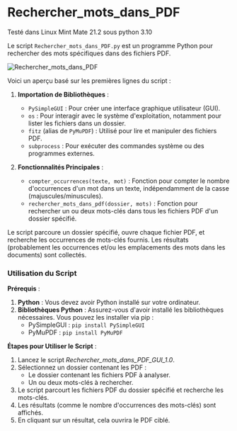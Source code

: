 # Rechercher_mots_dans_PDF

Testé dans Linux Mint Mate 21.2 sous python 3.10

Le script `Rechercher_mots_dans_PDF.py` est un programme Python pour rechercher des mots spécifiques dans des fichiers PDF. 

![Rechercher_mots_dans_PDF](https://github.com/danydube1971/Trouver_mot_dans_un_groupe_PDF/assets/74633244/499a0aab-53fa-49b5-ac43-bf029a3a63e1)

Voici un aperçu basé sur les premières lignes du script :

1. **Importation de Bibliothèques** :
   - `PySimpleGUI` : Pour créer une interface graphique utilisateur (GUI).
   - `os` : Pour interagir avec le système d'exploitation, notamment pour lister les fichiers dans un dossier.
   - `fitz` (alias de `PyMuPDF`) : Utilisé pour lire et manipuler des fichiers PDF.
   - `subprocess` : Pour exécuter des commandes système ou des programmes externes.

2. **Fonctionnalités Principales** :
   - `compter_occurrences(texte, mot)` : Fonction pour compter le nombre d'occurrences d'un mot dans un texte, indépendamment de la casse (majuscules/minuscules).
   - `rechercher_mots_dans_pdf(dossier, mots)` : Fonction pour rechercher un ou deux mots-clés dans tous les fichiers PDF d'un dossier spécifié.

Le script parcoure un dossier spécifié, ouvre chaque fichier PDF, et recherche les occurrences de mots-clés fournis. Les résultats (probablement les occurrences et/ou les emplacements des mots dans les documents) sont collectés.

### Utilisation du Script

**Prérequis** :
1. **Python** : Vous devez avoir Python installé sur votre ordinateur.
2. **Bibliothèques Python** : Assurez-vous d'avoir installé les bibliothèques nécessaires. Vous pouvez les installer via pip :
   - PySimpleGUI : `pip install PySimpleGUI`
   - PyMuPDF : `pip install PyMuPDF`

**Étapes pour Utiliser le Script** :
1. Lancez le script *Rechercher_mots_dans_PDF_GUI_1.0*. 
2. Sélectionnez un dossier contenant les PDF :
   - Le dossier contenant les fichiers PDF à analyser.
   - Un ou deux mots-clés à rechercher.
3. Le script parcourt les fichiers PDF du dossier spécifié et recherche les mots-clés.
4. Les résultats (comme le nombre d'occurrences des mots-clés) sont affichés.
5. En cliquant sur un résultat, cela ouvrira le PDF ciblé.



